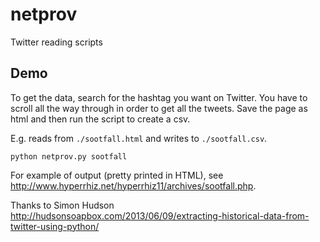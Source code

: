 # netprov
Twitter reading scripts


## Demo

To get the data, search for the hashtag you want on Twitter. 
You have to scroll all the way through in order to get all the tweets.
Save the page as html and then run the script to create a csv.

E.g. reads from  `./sootfall.html` and writes to `./sootfall.csv`.

```
python netprov.py sootfall
```

For example of output (pretty printed in HTML), see http://www.hyperrhiz.net/hyperrhiz11/archives/sootfall.php.
 
Thanks to Simon Hudson http://hudsonsoapbox.com/2013/06/09/extracting-historical-data-from-twitter-using-python/
